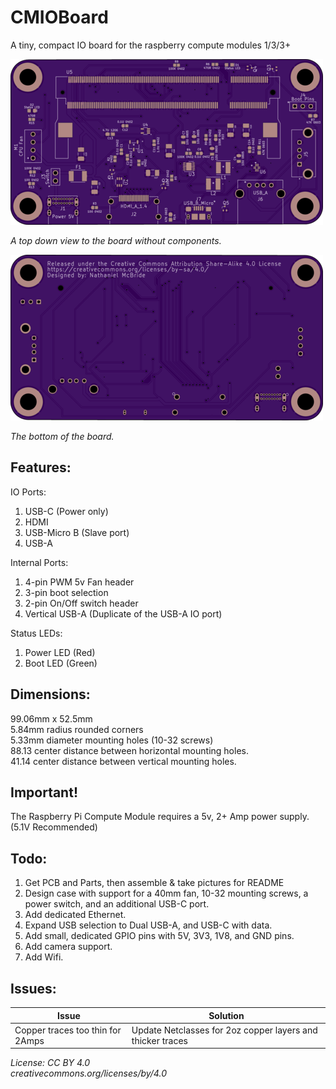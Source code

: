 # CMIOBoard
A tiny, compact IO board for the raspberry compute modules 1/3/3+

![Top View](topview.png)

*A top down view to the board without components.*

![Bottom View](bottomview.png)

*The bottom of the board.*

## Features:
IO Ports:  
1. USB-C (Power only)
2. HDMI
3. USB-Micro B (Slave port)
4. USB-A

Internal Ports:  
1. 4-pin PWM 5v Fan header
2. 3-pin boot selection
3. 2-pin On/Off switch header
4. Vertical USB-A (Duplicate of the USB-A IO port)

Status LEDs:  
1. Power LED (Red)
2. Boot LED (Green)

## Dimensions:
99.06mm x 52.5mm  
5.84mm radius rounded corners  
5.33mm diameter mounting holes (10-32 screws)  
88.13 center distance between horizontal mounting holes.  
41.14 center distance between vertical mounting holes.  
## Important!
The Raspberry Pi Compute Module requires a 5v, 2+ Amp power supply. (5.1V Recommended)

## Todo:
1. Get PCB and Parts, then assemble & take pictures for README
2. Design case with support for a 40mm fan, 10-32 mounting screws, a power switch, and an additional USB-C port.
3. Add dedicated Ethernet.
4. Expand USB selection to Dual USB-A, and USB-C with data.
5. Add small, dedicated GPIO pins with 5V, 3V3, 1V8, and GND pins.
6. Add camera support.
7. Add Wifi.

## Issues:
| Issue | Solution |
| --- | --- |
| Copper traces too thin for 2Amps | Update Netclasses for 2oz copper layers and thicker traces |


*License: CC BY 4.0*  
*creativecommons.org/licenses/by/4.0*
